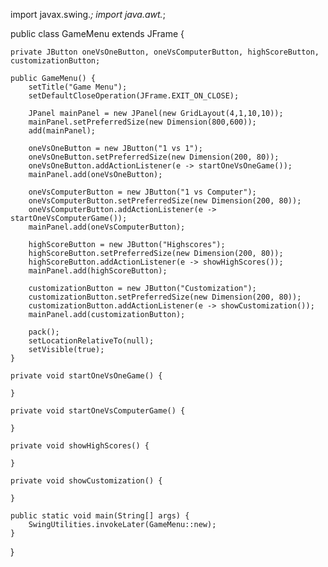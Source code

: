 import javax.swing.*;
import java.awt.*;

public class GameMenu extends JFrame {
    
    private JButton oneVsOneButton, oneVsComputerButton, highScoreButton, customizationButton;
    
    public GameMenu() {
        setTitle("Game Menu");
        setDefaultCloseOperation(JFrame.EXIT_ON_CLOSE);
        
        JPanel mainPanel = new JPanel(new GridLayout(4,1,10,10));
        mainPanel.setPreferredSize(new Dimension(800,600));
        add(mainPanel);
        
        oneVsOneButton = new JButton("1 vs 1");
        oneVsOneButton.setPreferredSize(new Dimension(200, 80));
        oneVsOneButton.addActionListener(e -> startOneVsOneGame());
        mainPanel.add(oneVsOneButton);
        
        oneVsComputerButton = new JButton("1 vs Computer");
        oneVsComputerButton.setPreferredSize(new Dimension(200, 80));
        oneVsComputerButton.addActionListener(e -> startOneVsComputerGame());
        mainPanel.add(oneVsComputerButton);
        
        highScoreButton = new JButton("Highscores");
        highScoreButton.setPreferredSize(new Dimension(200, 80));
        highScoreButton.addActionListener(e -> showHighScores());
        mainPanel.add(highScoreButton);
        
        customizationButton = new JButton("Customization");
        customizationButton.setPreferredSize(new Dimension(200, 80));
        customizationButton.addActionListener(e -> showCustomization());
        mainPanel.add(customizationButton);
        
        pack();
        setLocationRelativeTo(null);
        setVisible(true);
    }
    
    private void startOneVsOneGame() {
        
    }
    
    private void startOneVsComputerGame() {
        
    }
    
    private void showHighScores() {
        
    }
    
    private void showCustomization() {
        
    }
    
    public static void main(String[] args) {
        SwingUtilities.invokeLater(GameMenu::new);
    }
}
